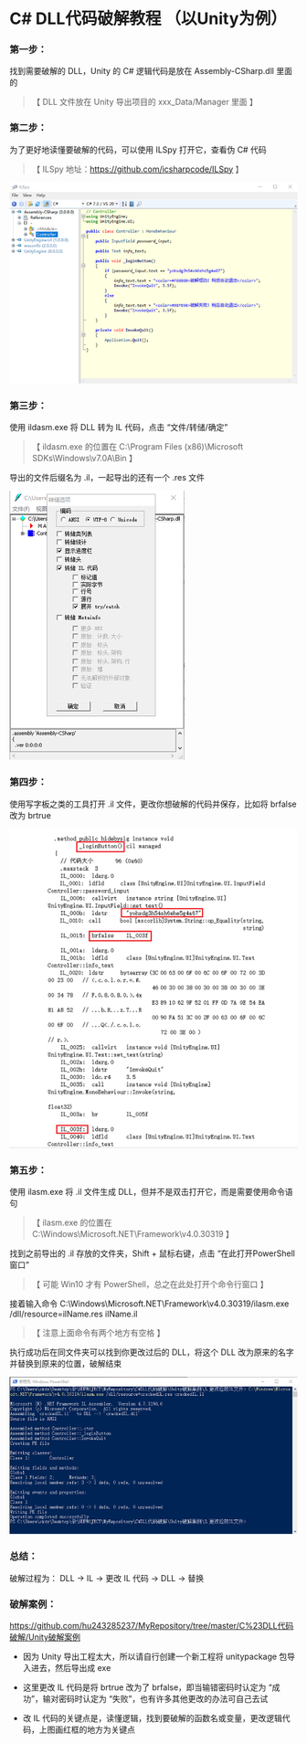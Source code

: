 # C# DLL代码破解教程 （以Unity为例）

### 第一步：

找到需要破解的 DLL，Unity 的 C# 逻辑代码是放在 Assembly-CSharp.dll 里面的

> 【 DLL 文件放在 Unity 导出项目的 xxx_Data/Manager 里面 】

### 第二步：

为了更好地读懂要破解的代码，可以使用 ILSpy 打开它，查看伪 C# 代码

> 【 ILSpy 地址：https://github.com/icsharpcode/ILSpy 】

![ScreenShot](https://github.com/hu243285237/MyRepository/blob/master/C%23DLL代码破解/ScreenShot/ScreenShot01.png)

### 第三步：

使用 ildasm.exe 将 DLL 转为 IL 代码，点击 “文件/转储/确定”

> 【 ildasm.exe 的位置在 C:\Program Files (x86)\Microsoft SDKs\Windows\v7.0A\Bin 】

导出的文件后缀名为 .il，一起导出的还有一个 .res 文件

![ScreenShot](https://github.com/hu243285237/MyRepository/blob/master/C%23DLL代码破解/ScreenShot/ScreenShot02.png)

### 第四步：

使用写字板之类的工具打开 .il 文件，更改你想破解的代码并保存，比如将 brfalse 改为 brtrue

![ScreenShot](https://github.com/hu243285237/MyRepository/blob/master/C%23DLL代码破解/ScreenShot/ScreenShot03.png)

### 第五步：

使用 ilasm.exe 将 .il 文件生成 DLL，但并不是双击打开它，而是需要使用命令语句

> 【 ilasm.exe 的位置在 C:\Windows\Microsoft.NET\Framework\v4.0.30319 】

找到之前导出的 .il 存放的文件夹，Shift + 鼠标右键，点击 “在此打开PowerShell窗口”

> 【 可能 Win10 才有 PowerShell，总之在此处打开个命令行窗口 】

接着输入命令 C:\Windows\Microsoft.NET\Framework\v4.0.30319/ilasm.exe /dll/resource=ilName.res ilName.il

> 【 注意上面命令有两个地方有空格 】

执行成功后在同文件夹可以找到你更改过后的 DLL，将这个 DLL 改为原来的名字并替换到原来的位置，破解结束

![ScreenShot](https://github.com/hu243285237/MyRepository/blob/master/C%23DLL代码破解/ScreenShot/ScreenShot04.png)

### 总结：

破解过程为： DLL -> IL -> 更改 IL 代码 -> DLL -> 替换

### 破解案例：

https://github.com/hu243285237/MyRepository/tree/master/C%23DLL代码破解/Unity破解案例

+ 因为 Unity 导出工程太大，所以请自行创建一个新工程将 unitypackage 包导入进去，然后导出成 exe

+ 这里更改 IL 代码是将 brtrue 改为了 brfalse，即当输错密码时认定为 “成功”，输对密码时认定为 “失败”，也有许多其他更改的办法可自己去试

+ 改 IL 代码的关键点是，读懂逻辑，找到要破解的函数名或变量，更改逻辑代码，上图画红框的地方为关键点
